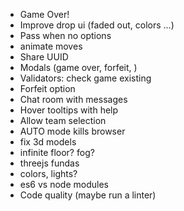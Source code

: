 - Game Over!
- Improve drop ui (faded out, colors ...)
- Pass when no options
- animate moves
- Share UUID
- Modals (game over, forfeit, )
- Validators:
 check game existing
- Forfeit option
- Chat room with messages
- Hover tooltips with help
- Allow team selection
- AUTO mode kills browser
- fix 3d models
- infinite floor? fog?
- threejs fundas
- colors, lights?
- es6 vs node modules
- Code quality (maybe run a linter)

